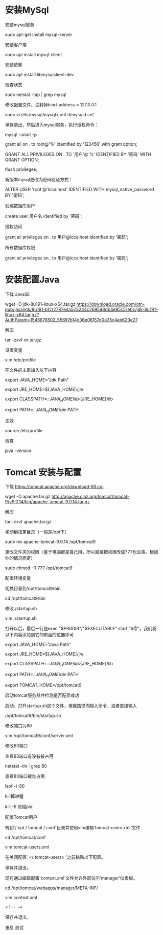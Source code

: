 # 安装MySql

安装mysql服务

sudo apt-get install mysql-server

安装客户端

sudo apt install mysql-client

安装依赖

sudo apt install libmysqlclient-dev

检查状态

sudo netstat -tap | grep mysql

修改配置文件，注释掉bind-address = 127.0.0.1

sudo vi /etc/mysql/mysql.conf.d/mysqld.cnf

保存退出，然后进入mysql服务，执行授权命令：

mysql -uroot -p

grant all on *.* to root@'%' identified by '123456' with grant option;

GRANT ALL PRIVILEGES ON *.* TO '用户'@'%' IDENTIFIED BY '密码' WITH GRANT OPTION;

flush privileges;

新版本mysql更改为密码验证方式：

ALTER USER 'root'@'localhost' IDENTIFIED WITH mysql_native_password BY '密码';

创建数据库用户

create user 用户名 identified by '密码';

授权访问

grant all privileges on *.* to 用户@localhost identified by '密码';

所有数据库权限

grant all privileges on *.* to 用户@localhost identified by '密码';

# 安装配置Java

下载 JavaSE

wget -O jdk-8u191-linux-x64.tar.gz https://download.oracle.com/otn-pub/java/jdk/8u191-b12/2787e4a523244c269598db4e85c51e0c/jdk-8u191-linux-x64.tar.gz?AuthParam=1545878502_55697b14c36e06157d0a35c4ab623e27

解压

tar -zxvf xx.tar.gz

设置变量

vim /etc/profile

在文件的末尾加入以下内容

export JAVA_HOME="Jdk Path"

export JRE_HOME=${JAVA_HOME}/jre

export CLASSPATH=.:${JAVA_HOME}/lib:${JRE_HOME}/lib

export PATH=.:${JAVA_HOME}/bin:$PATH

生效

source /etc/profile

检查

java -version

# Tomcat 安装与配置

下载
https://tomcat.apache.org/download-90.cgi

wget -O apache.tar.gz http://apache.claz.org/tomcat/tomcat-9/v9.0.14/bin/apache-tomcat-9.0.14.tar.gz

解压

tar -zxvf apache.tar.gz

移动到指定目录（一般是/opt下）

sudo mv apache-tomcat-9.0.14 /opt/tomcat9

更改文件夹的权限（鉴于电脑都是自己用，所以直接把权限改成777也没事，根据你的情况而定）

sudo chmod -R 777 /opt/tomcat9

配置环境变量

切换目录到/opt/tomcat9/bin

cd /opt/tomcat9/bin

修改./startup.sh

vim ./startup.sh

打开以后，最后一行是exec "$PRGDIR"/"$EXECUTABLE" start "$@"，我们将以下内容添加到它的前面的位置即可

export JAVA_HOME="Java Path"

export JRE_HOME=${JAVA_HOME}/jre

export CLASSPATH=.:${JAVA_HOME}/lib:${JRE_HOME}/lib

export PATH=.:${JAVA_HOME}/bin:$PATH

export TOMCAT_HOME=/opt/tomcat9

启动tomcat服务器并检测是否配置成功

启动，打开startup.sh这个文件，根据路径而输入命令，或者直接输入

/opt/tomcat9/bin/startup.sh

修改端口为80

vim /opt/tomcat9/conf/server.xml

修改80端口

查看80端口有没有被占用

netstat -tln | grep 80

查看80端口被谁占用

lsof -i :80

kill掉进程

kill -9 进程pid

配置Tomcat用户

转到'/ opt / tomcat / conf'目录并使用vim编辑'tomcat-users.xml'文件

cd /opt/tomcat/conf

vim tomcat-users.xml

 在关闭配置' </ tomcat-users> '之前粘贴以下配置。

<role rolename="manager-gui"/>

<user username="root" password="admin" roles="manager-gui,admin-gui"/>

保存并退出。 

 现在通过编辑配置'context.xml'文件允许外部访问'manager'仪表板。

cd /opt/tomcat/webapps/manager/META-INF/

vim context.xml

< ! --  <Valve className="org.apache.catalina.valves.RemoteAddrValve" allow="127\.\d+\.\d+\.\d+|::1|0:0:0:0:0:0:0:1" /> -->

保存并退出。 

重启   测试

